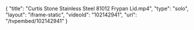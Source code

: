 {
    "title": "Curtis Stone Stainless Steel 81012 Frypan Lid.mp4",
    "type": "solo",
    "layout": "iframe-static",
    "videoId": "102142941",
    "url": "\/tvpembed\/102142941"
}